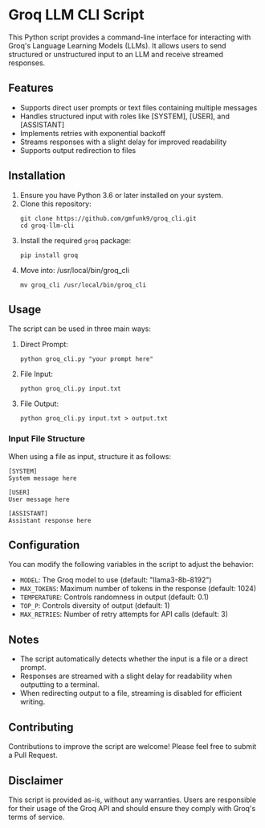 # Groq LLM CLI Script

This Python script provides a command-line interface for interacting with Groq's Language Learning Models (LLMs). It allows users to send structured or unstructured input to an LLM and receive streamed responses.

## Features

- Supports direct user prompts or text files containing multiple messages
- Handles structured input with roles like [SYSTEM], [USER], and [ASSISTANT]
- Implements retries with exponential backoff
- Streams responses with a slight delay for improved readability
- Supports output redirection to files

## Installation

1. Ensure you have Python 3.6 or later installed on your system.
2. Clone this repository:
   ```
   git clone https://github.com/gmfunk9/groq_cli.git
   cd groq-llm-cli
   ```
3. Install the required `groq` package:
   ```
   pip install groq
   ```
4. Move into: /usr/local/bin/groq_cli
   ```
   mv groq_cli /usr/local/bin/groq_cli
   ```

## Usage

The script can be used in three main ways:

1. Direct Prompt:
   ```
   python groq_cli.py "your prompt here"
   ```

2. File Input:
   ```
   python groq_cli.py input.txt
   ```

3. File Output:
   ```
   python groq_cli.py input.txt > output.txt
   ```

### Input File Structure

When using a file as input, structure it as follows:

```
[SYSTEM]
System message here

[USER]
User message here

[ASSISTANT]
Assistant response here
```

## Configuration

You can modify the following variables in the script to adjust the behavior:

- `MODEL`: The Groq model to use (default: "llama3-8b-8192")
- `MAX_TOKENS`: Maximum number of tokens in the response (default: 1024)
- `TEMPERATURE`: Controls randomness in output (default: 0.1)
- `TOP_P`: Controls diversity of output (default: 1)
- `MAX_RETRIES`: Number of retry attempts for API calls (default: 3)

## Notes

- The script automatically detects whether the input is a file or a direct prompt.
- Responses are streamed with a slight delay for readability when outputting to a terminal.
- When redirecting output to a file, streaming is disabled for efficient writing.

## Contributing

Contributions to improve the script are welcome! Please feel free to submit a Pull Request.

## Disclaimer

This script is provided as-is, without any warranties. Users are responsible for their usage of the Groq API and should ensure they comply with Groq's terms of service.

